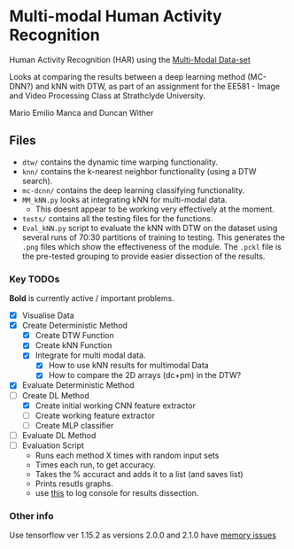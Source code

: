 # Multi-modal Human Activity Recognition
Human Activity Recognition (HAR) using the [Multi-Modal Data-set](https://ieee-dataport.org/open-access/mex-multi-modal-exercise-dataset)

Looks at comparing the results between a deep learning method (MC-DNN?) and kNN with DTW, as part of an assignment for 
the EE581 - Image and Video Processing Class at Strathclyde University.

Mario Emilio Manca and Duncan Wither

## Files
 - `dtw/` contains the dynamic time warping functionality.
 - `knn/` contains the k-nearest neighbor functionality (using a DTW search).
 - `mc-dcnn/` contains the deep learning classifying functionality.
 - `MM_kNN.py` looks at integrating kNN for multi-modal data.
   - This doesnt appear to be working very effectively at the moment.
 - `tests/` contains all the testing files for the functions.
 - `Eval_kNN.py` script to evaluate the kNN with DTW on the dataset using several runs of 70:30 partitions of training 
    to testing. This generates the `.png` files which show the effectiveness of the module. The `.pckl` file is the
    pre-tested grouping to provide easier dissection of the results.

### Key TODOs
**Bold** is currently active / important problems.
 - [X] Visualise Data
 - [X] Create Deterministic Method
   - [x] Create DTW Function
   - [X] Create kNN Function
   - [X] Integrate for multi modal data.
     - [X] How to use kNN results for multimodal Data
     - [X] How to compare the 2D arrays (dc+pm) in the DTW?
 - [x] Evaluate Deterministic Method
 - [ ] Create DL Method
   - [x] Create initial working CNN feature extractor
   - [ ] Create working feature extractor
   - [ ] Create MLP classifier
 - [ ] Evaluate DL Method
 - [ ] Evaluation Script
   - Runs each method X times with random input sets
   - Times each run, to get accuracy.
   - Takes the % accuract and adds it to a list (and saves list)
   - Prints resutls graphs.
   - use [this](https://stackoverflow.com/questions/4675728/redirect-stdout-to-a-file-in-python) to log console for results dissection. 
 
 ### Other info
 Use tensorflow ver 1.15.2 as versions 2.0.0 and 2.1.0 have [memory issues](https://github.com/tensorflow/tensorflow/issues/35030)
 
